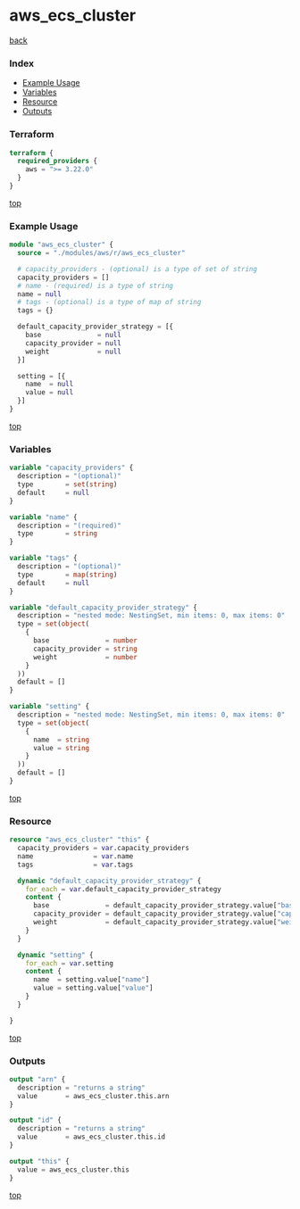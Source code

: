 # aws_ecs_cluster

[back](../aws.md)

### Index

- [Example Usage](#example-usage)
- [Variables](#variables)
- [Resource](#resource)
- [Outputs](#outputs)

### Terraform

```terraform
terraform {
  required_providers {
    aws = ">= 3.22.0"
  }
}
```

[top](#index)

### Example Usage

```terraform
module "aws_ecs_cluster" {
  source = "./modules/aws/r/aws_ecs_cluster"

  # capacity_providers - (optional) is a type of set of string
  capacity_providers = []
  # name - (required) is a type of string
  name = null
  # tags - (optional) is a type of map of string
  tags = {}

  default_capacity_provider_strategy = [{
    base              = null
    capacity_provider = null
    weight            = null
  }]

  setting = [{
    name  = null
    value = null
  }]
}
```

[top](#index)

### Variables

```terraform
variable "capacity_providers" {
  description = "(optional)"
  type        = set(string)
  default     = null
}

variable "name" {
  description = "(required)"
  type        = string
}

variable "tags" {
  description = "(optional)"
  type        = map(string)
  default     = null
}

variable "default_capacity_provider_strategy" {
  description = "nested mode: NestingSet, min items: 0, max items: 0"
  type = set(object(
    {
      base              = number
      capacity_provider = string
      weight            = number
    }
  ))
  default = []
}

variable "setting" {
  description = "nested mode: NestingSet, min items: 0, max items: 0"
  type = set(object(
    {
      name  = string
      value = string
    }
  ))
  default = []
}
```

[top](#index)

### Resource

```terraform
resource "aws_ecs_cluster" "this" {
  capacity_providers = var.capacity_providers
  name               = var.name
  tags               = var.tags

  dynamic "default_capacity_provider_strategy" {
    for_each = var.default_capacity_provider_strategy
    content {
      base              = default_capacity_provider_strategy.value["base"]
      capacity_provider = default_capacity_provider_strategy.value["capacity_provider"]
      weight            = default_capacity_provider_strategy.value["weight"]
    }
  }

  dynamic "setting" {
    for_each = var.setting
    content {
      name  = setting.value["name"]
      value = setting.value["value"]
    }
  }

}
```

[top](#index)

### Outputs

```terraform
output "arn" {
  description = "returns a string"
  value       = aws_ecs_cluster.this.arn
}

output "id" {
  description = "returns a string"
  value       = aws_ecs_cluster.this.id
}

output "this" {
  value = aws_ecs_cluster.this
}
```

[top](#index)